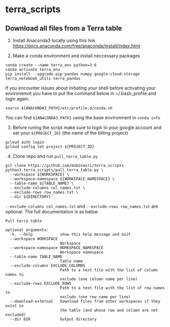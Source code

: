 # terra_scripts
## Download all files from a Terra table 

1. Install Anaconda3 locally using this link
https://docs.anaconda.com/free/anaconda/install/index.html

2. Make a conda environment and install neccessary packages
```
conda create --name terra_env python=3.6
conda activate terra_env
pip install --upgrade pip pandas numpy google-cloud-storage terra_notebook_utils terra_pandas
```

If you encounter issues about initiating your shell before activating your environemnt you have to put the command below in ~/.bash_profile and login again.
```
source ${ANACONDA3_PATH}/etc/profile.d/conda.sh
```
You can find `${ANACONDA3_PATH}` using the base environment in `conda info`

3. Before runing the script make sure to login to your google account and set your `${PROJECT_ID}` (the name of the billing project)
```
gcloud auth login
gcloud config set project ${PROJECT_ID}
```

4. Clone repo and run `pull_terra_table.py`

```
git clone https://github.com/mobinasri/terra_scripts
python3 terra_scripts/pull_terra_table.py \
  --workspace ${WORKSPACE} \
  --workspace-namespace ${WORKSPACE_NAMESPACE} \
  --table-name ${TABLE_NAME} \
  --exclude-columns col_names.txt \
  --exclude-rows row_names.txt \
  --dir ${DIRECTORY}
```
`--exclude-columns col_names.txt` and `--exclude-rows row_names.txt` are optional.
The full documentation is as below
```
Pull terra table

optional arguments:
  -h, --help            show this help message and exit
  --workspace WORKSPACE
                        Workspace
  --workspace-namespace WORKSPACE_NAMESPACE
                        Workspace namespace
  --table-name TABLE_NAME
                        Table name
  --exclude-columns EXCLUDE_COLUMNS
                        Path to a text file with the list of column names to
                        exclude (one column name per line)
  --exclude-rows EXCLUDE_ROWS
                        Path to a text file with the list of row names to
                        exclude (one row name per line)
  --download-external   Download files from other workspaces if they exist in
                        the table (and whose row and column are not excluded)
  --dir DIR             Output directory
```
